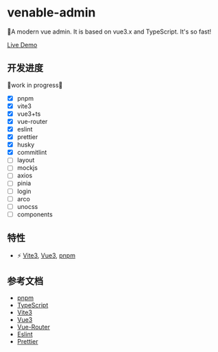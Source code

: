 # venable-admin

🚀A modern vue admin. It is based on vue3.x and TypeScript. It's so fast!

[Live Demo](https://xbmlz.github.io/venable-admin/)

## 开发进度

🚧work in progress🚧

- [x] pnpm
- [x] vite3
- [x] vue3+ts
- [x] vue-router
- [x] eslint
- [x] prettier
- [x] husky
- [x] commitlint
- [ ] layout
- [ ] mockjs
- [ ] axios
- [ ] pinia
- [ ] login
- [ ] arco
- [ ] unocss
- [ ] components

## 特性

- ⚡️ [Vite3](https://cn.vitejs.dev/), [Vue3](https://cn.vuejs.org/), [pnpm](https://pnpm.io/)

## 参考文档

- [pnpm](https://pnpm.io/zh/)
- [TypeScript](https://www.typescriptlang.org/zh/)
- [Vite3](https://cn.vitejs.dev/)
- [Vue3](https://cn.vuejs.org/)
- [Vue-Router](https://router.vuejs.org/zh)
- [Eslint](http://eslint.cn)
- [Prettier](https://www.prettier.cn)
